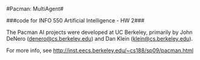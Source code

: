 #Pacman: MultiAgent#

###code for INFO 550 Artificial Intelligence - HW 2###

The Pacman AI projects were developed at UC Berkeley, primarily by
John DeNero (denero@cs.berkeley.edu) and Dan Klein (klein@cs.berkeley.edu).

For more info, see http://inst.eecs.berkeley.edu/~cs188/sp09/pacman.html
